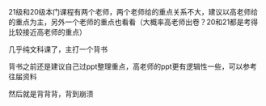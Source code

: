 21级和20级本门课程有两个老师，两个老师给的重点关系不大，建议以高老师给的重点为主，另外一个老师的重点也看看（大概率高老师出卷？20和21都是考得比较接近高老师的重点）

几乎纯文科课了，主打一个背书

背书之前还是建议自己过ppt整理重点，高老师的ppt更有逻辑性一些，可以参考往届资料

然后就是背背背，背到崩溃